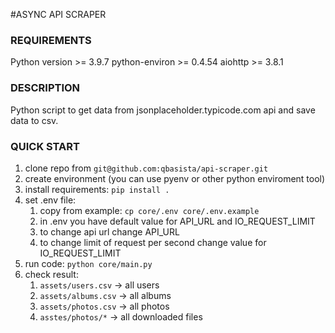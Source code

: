 #ASYNC API SCRAPER

### REQUIREMENTS
Python version >= 3.9.7
python-environ >= 0.4.54
aiohttp >= 3.8.1

### DESCRIPTION
Python script to get data from jsonplaceholder.typicode.com api and save data to csv.

### QUICK START

1. clone repo from `git@github.com:qbasista/api-scraper.git`
2. create environment (you can use pyenv or other python enviroment tool)
3. install requirements: `pip install .`
4. set .env file:
   1. copy from example: `cp core/.env core/.env.example`
   2. in .env you have default value for API_URL and IO_REQUEST_LIMIT
   3. to change api url change API_URL 
   4. to change limit of request per second change value for IO_REQUEST_LIMIT
5. run code: `python core/main.py`
6. check result:
   1. `assets/users.csv` -> all users
   2. `assets/albums.csv` -> all albums
   3. `assets/photos.csv` -> all photos
   4. `asstes/photos/*` -> all downloaded files